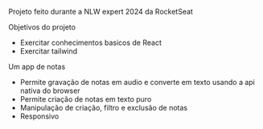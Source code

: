 Projeto feito durante a NLW expert 2024 da RocketSeat

Objetivos do projeto

- Exercitar conhecimentos basicos de React
- Exercitar tailwind

Um app de notas

- Permite gravação de notas em audio e converte em texto usando a api nativa do browser
- Permite criação de notas em texto puro
- Manipulação de criação, filtro e exclusão de notas
- Responsivo
